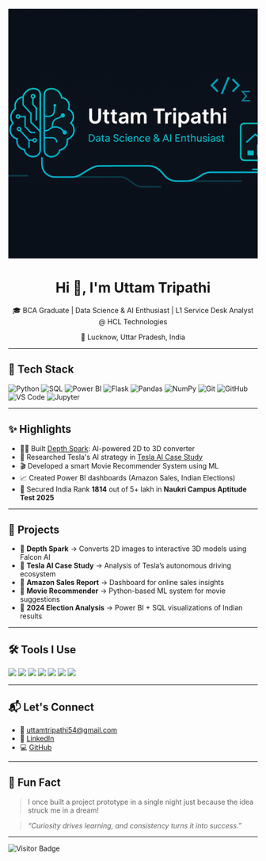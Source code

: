 <p align="center">
  <img src="./assets/banner.png" alt="Uttam Tripathi Banner"/>
</p>

<h1 align="center">Hi 👋, I'm Uttam Tripathi</h1>
<p align="center">
  🎓 BCA Graduate | Data Science & AI Enthusiast | L1 Service Desk Analyst @ HCL Technologies  
</p>
<p align="center">
  📍 Lucknow, Uttar Pradesh, India
</p>

---

## 🚀 Tech Stack

![Python](https://img.shields.io/badge/-Python-3776AB?style=for-the-badge&logo=python)
![SQL](https://img.shields.io/badge/-SQL-4479A1?style=for-the-badge&logo=mysql)
![Power BI](https://img.shields.io/badge/-Power%20BI-F2C811?style=for-the-badge&logo=powerbi&logoColor=black)
![Flask](https://img.shields.io/badge/-Flask-000000?style=for-the-badge&logo=flask)
![Pandas](https://img.shields.io/badge/-Pandas-150458?style=for-the-badge&logo=pandas)
![NumPy](https://img.shields.io/badge/-NumPy-013243?style=for-the-badge&logo=numpy)
![Git](https://img.shields.io/badge/-Git-F05032?style=for-the-badge&logo=git)
![GitHub](https://img.shields.io/badge/-GitHub-181717?style=for-the-badge&logo=github)
![VS Code](https://img.shields.io/badge/-VS%20Code-007ACC?style=for-the-badge&logo=visual-studio-code)
![Jupyter](https://img.shields.io/badge/-Jupyter-F37626?style=for-the-badge&logo=jupyter)

---

## ✨ Highlights

- 👨‍💻 Built [Depth Spark](https://github.com/uttamtripathi54/Depth-Spark): AI-powered 2D to 3D converter
- 🚗 Researched Tesla's AI strategy in [Tesla AI Case Study](https://github.com/uttamtripathi54/Tesla-AI-Case-Study)
- 🎬 Developed a smart Movie Recommender System using ML
- 📈 Created Power BI dashboards (Amazon Sales, Indian Elections)
- 🧠 Secured India Rank **1814** out of 5+ lakh in **Naukri Campus Aptitude Test 2025**

---

## 💼 Projects

- 🔷 **Depth Spark** → Converts 2D images to interactive 3D models using Falcon AI
- 🔷 **Tesla AI Case Study** → Analysis of Tesla’s autonomous driving ecosystem
- 🔷 **Amazon Sales Report** → Dashboard for online sales insights
- 🔷 **Movie Recommender** → Python-based ML system for movie suggestions
- 🔷 **2024 Election Analysis** → Power BI + SQL visualizations of Indian results

---

## 🛠 Tools I Use

<p>
  <img src="https://cdn.jsdelivr.net/gh/devicons/devicon/icons/python/python-original.svg" width="40"/>
  <img src="https://cdn.jsdelivr.net/gh/devicons/devicon/icons/mysql/mysql-original.svg" width="40"/>
  <img src="https://cdn.jsdelivr.net/gh/devicons/devicon/icons/flask/flask-original.svg" width="40"/>
  <img src="https://cdn.jsdelivr.net/gh/devicons/devicon/icons/pandas/pandas-original.svg" width="40"/>
  <img src="https://cdn.jsdelivr.net/gh/devicons/devicon/icons/numpy/numpy-original.svg" width="40"/>
  <img src="https://cdn.jsdelivr.net/gh/devicons/devicon/icons/github/github-original.svg" width="40"/>
  <img src="https://cdn.jsdelivr.net/gh/devicons/devicon/icons/vscode/vscode-original.svg" width="40"/>
</p>

---

## 📬 Let's Connect

- 📧 uttamtripathi54@gmail.com  
- 🔗 [LinkedIn](https://www.linkedin.com/in/uttam-tripathi-8421b2290)  
- 💻 [GitHub](https://github.com/uttamtripathi54)

---

## 🎉 Fun Fact

> I once built a project prototype in a single night just because the idea struck me in a dream!

> _“Curiosity drives learning, and consistency turns it into success.”_

---

![Visitor Badge](https://komarev.com/ghpvc/?username=uttamtripathi54&style=flat-square)
